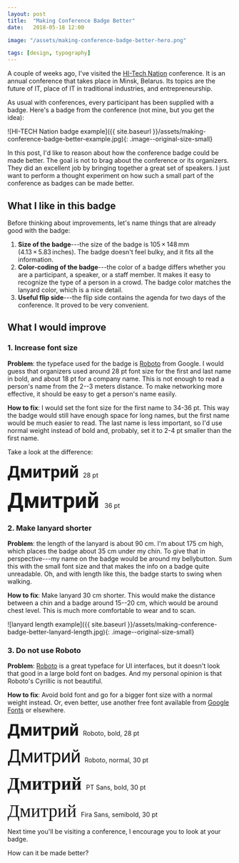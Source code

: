 ```yaml
---
layout: post
title:  "Making Conference Badge Better"
date:   2018-05-18 12:00

image: "/assets/making-conference-badge-better-hero.png"

tags: [design, typography]
---
```


A couple of weeks ago, I've visited the [HI-Tech Nation](https://probusiness.io/event/4168-hi-tech-nation-forum-in-belarus-one-of-the-worlds-best-countries-for-hi-tech-business.html) conference. It is an annual conference that takes place in Minsk, Belarus. Its topics are the future of IT, place of IT in traditional industries, and entrepreneurship.

As usual with conferences, every participant has been supplied with a badge. Here's a badge from the conference (not mine, but you get the idea):

![HI-TECH Nation badge example]({{ site.baseurl }}/assets/making-conference-badge-better-example.jpg){: .image--original-size-small}

In this post, I'd like to reason about how the conference badge could be made better. The goal is not to brag about the conference or its organizers. They did an excellent job by bringing together a great set of speakers. I just want to perform a thought experiment on how such a small part of the conference as badges can be made better.

## What I like in this badge
Before thinking about improvements, let's name things that are already good with the badge:
1. __Size of the badge__---the size of the badge is 105 × 148 mm (4.13 × 5.83 inches). The badge doesn't feel bulky, and it fits all the information.
2. __Color-coding of the badge__---the color of a badge differs whether you are a participant, a speaker, or a staff member. It makes it easy to recognize the type of a person in a crowd. The badge color matches the lanyard color, which is a nice detail.
3. __Useful flip side__---the flip side contains the agenda for two days of the conference. It proved to be very convenient.


## What I would improve
### 1. Increase font size
__Problem__: the typeface used for the badge is [Roboto](https://fonts.google.com/specimen/Roboto) from Google. I would guess that organizers used around 28 pt font size for the first and last name in bold, and about 18 pt for a company name. This is not enough to read a person's name from the 2--3 meters distance. To make networking more effective, it should be easy to get a person's name easily.

__How to fix__: I would set the font size for the first name to 34-36 pt. This way the badge would still have enough space for long names, but the first name would be much easier to read. The last name is less important, so I'd use normal weight instead of bold and, probably, set it to 2-4 pt smaller than the first name.

Take a look at the difference:
<link href="https://fonts.googleapis.com/css?family=Fira+Sans:500|PT+Sans|Roboto:400,700" rel="stylesheet" />

<span style="font-family: 'Roboto'; font-size: 28pt; font-weight: bold;"> Дмитрий </span> 28 pt

<span style="font-family: 'Roboto'; font-size: 36pt; font-weight: bold;">Дмитрий </span> 36 pt

### 2. Make lanyard shorter
__Problem__: the length of the lanyard is about 90 cm. I'm about 175 cm high, which places the badge about 35 cm under my chin. To give that in perspective---my name on the badge would be around my bellybutton. Sum this with the small font size and that makes the info on a badge quite unreadable. Oh, and with length like this, the badge starts to swing when walking.

__How to fix__: Make lanyard 30 cm shorter. This would make the distance between a chin and a badge around 15--20 cm, which would be around chest level. This is much more comfortable to wear and to scan.

![lanyard length example]({{ site.baseurl }}/assets/making-conference-badge-better-lanyard-length.jpg){: .image--original-size-small}

### 3. Do not use Roboto
__Problem__: [Roboto](https://fonts.google.com/specimen/Roboto) is a great typeface for UI interfaces, but it doesn't look that good in a large bold font on badges. And my personal opinion is that Roboto's Cyrillic is not beautiful.

__How to fix__: Avoid bold font and go for a bigger font size with a normal weight instead. Or, even better, use another free font available from [Google Fonts](https://fonts.google.com) or elsewhere.

<span style="font-family: 'Roboto'; font-size: 28pt; font-weight: bold;"> Дмитрий </span> Roboto, bold, 28 pt

<span style="font-family: 'Roboto'; font-size: 30pt; letter-spacing: -1.0px;"> Дмитрий </span> Roboto, normal, 30 pt

<span style="font-family: 'PT Sans'; font-size: 30pt; font-weight: 700;"> Дмитрий </span> PT Sans, bold, 30 pt

<span style="font-family: 'Fira Sans'; font-size: 30pt; font-weight: 500;"> Дмитрий </span> Fira Sans, semibold, 30 pt


Next time you'll be visiting a conference, I encourage you to look at your badge.

How can it be made better?
